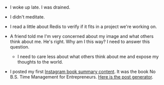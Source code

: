 - I woke up late. I was drained.

- I didn't meditate.

- I read a little about Redis to verify if it fits in a project we're working on.

- A friend told me I'm very concerned about my image and what others think about me. He's right. Why am I this way? I need to answer this question.

  - I need to care less about what others think about me and expose my thoughts to the world.

- I posted my first [Instagram book summary content](https://www.instagram.com/p/CQhae8dF7V4/). It was the book No B.S. Time Management for Entrepreneurs. [Here is the post generator](/instagram/no-bs-time).
